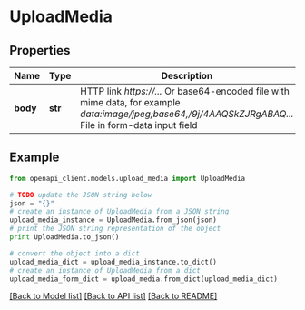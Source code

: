 # UploadMedia


## Properties
Name | Type | Description | Notes
------------ | ------------- | ------------- | -------------
**body** | **str** | HTTP link *https://...*  Or base64-encoded file with mime data, for example *data:image/jpeg;base64,/9j/4AAQSkZJRgABAQ...*   File in form-data input field | 

## Example

```python
from openapi_client.models.upload_media import UploadMedia

# TODO update the JSON string below
json = "{}"
# create an instance of UploadMedia from a JSON string
upload_media_instance = UploadMedia.from_json(json)
# print the JSON string representation of the object
print UploadMedia.to_json()

# convert the object into a dict
upload_media_dict = upload_media_instance.to_dict()
# create an instance of UploadMedia from a dict
upload_media_form_dict = upload_media.from_dict(upload_media_dict)
```
[[Back to Model list]](../README.md#documentation-for-models) [[Back to API list]](../README.md#documentation-for-api-endpoints) [[Back to README]](../README.md)


